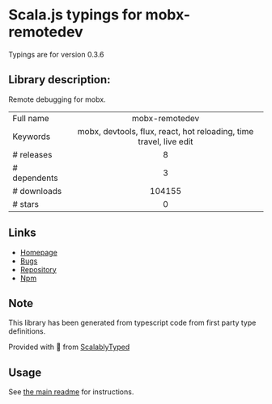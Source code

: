 
# Scala.js typings for mobx-remotedev

Typings are for version 0.3.6

## Library description:
Remote debugging for mobx.

|                    |                 |
| ------------------ | :-------------: |
| Full name          | mobx-remotedev |
| Keywords           | mobx, devtools, flux, react, hot reloading, time travel, live edit |
| # releases         | 8 |
| # dependents       | 3 |
| # downloads        | 104155 |
| # stars            | 0 |

## Links
- [Homepage](https://github.com/zalmoxisus/mobx-remotedev)
- [Bugs](https://github.com/zalmoxisus/mobx-remotedev/issues)
- [Repository](https://github.com/zalmoxisus/mobx-remotedev)
- [Npm](https://www.npmjs.com/package/mobx-remotedev)
    


## Note
This library has been generated from typescript code from first party type definitions.

Provided with :purple_heart: from [ScalablyTyped](https://github.com/oyvindberg/ScalablyTyped)

## Usage
See [the main readme](../../readme.md) for instructions.


